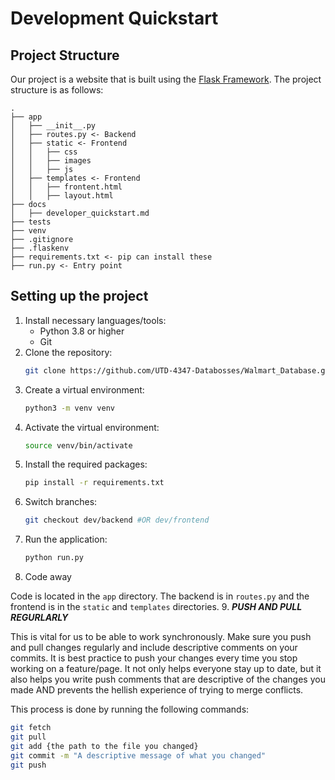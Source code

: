 # Development Quickstart

## Project Structure
Our project is a website that is built using the [Flask Framework](https://flask.palletsprojects.com/en/3.0.x/quickstart/). The project structure is as follows:

```
.
├── app
│   ├── __init__.py
│   ├── routes.py <- Backend
│   ├── static <- Frontend
│   │   ├── css
│   │   ├── images
│   │   ├── js
│   ├── templates <- Frontend
│   │   ├── frontent.html
│   │   ├── layout.html
├── docs
│   ├── developer_quickstart.md
├── tests
├── venv
├── .gitignore
├── .flaskenv
├── requirements.txt <- pip can install these
├── run.py <- Entry point
```

## Setting up the project
1. Install necessary languages/tools:
    - Python 3.8 or higher
    - Git
2. Clone the repository:
    ```bash
    git clone https://github.com/UTD-4347-Databosses/Walmart_Database.git
    ```
3. Create a virtual environment:
    ```bash
    python3 -m venv venv
    ```
4. Activate the virtual environment:
    ```bash
    source venv/bin/activate
    ```
5. Install the required packages:
    ```bash
    pip install -r requirements.txt
    ```
6. Switch branches:
    ```bash
    git checkout dev/backend #OR dev/frontend
    ```
7. Run the application:
    ```bash
    python run.py
    ```
8. Code away

Code is located in the `app` directory. The backend is in `routes.py` and the frontend is in the `static` and `templates` directories.
9. *__PUSH AND PULL REGURLARLY__*

This is vital for us to be able to work synchronously. Make sure you push and pull changes regularly and include descriptive comments on your commits. It is best practice to push your changes every time you stop working on a feature/page. It not only helps everyone stay up to date, but it also helps you write push comments that are descriptive of the changes you made AND prevents the hellish experience of trying to merge conflicts.

This process is done by running the following commands:
```bash
git fetch
git pull
git add {the path to the file you changed}
git commit -m "A descriptive message of what you changed"
git push
```
